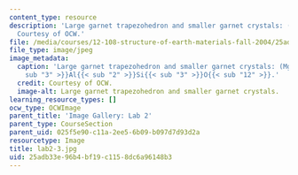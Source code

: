 ```yaml
---
content_type: resource
description: 'Large garnet trapezohedron and smaller garnet crystals: (Mg,Fe,Mn,Ca)3Al2Si3O12.
  Courtesy of OCW.'
file: /media/courses/12-108-structure-of-earth-materials-fall-2004/25adb33e96b4bf19c1158dc6a96148b3_lab2-3.jpg
file_type: image/jpeg
image_metadata:
  caption: 'Large garnet trapezohedron and smaller garnet crystals: (Mg,Fe,Mn,Ca){{<
    sub "3" >}}Al{{< sub "2" >}}Si{{< sub "3" >}}O{{< sub "12" >}}.'
  credit: Courtesy of OCW.
  image-alt: Large garnet trapezohedron and smaller garnet crystals.
learning_resource_types: []
ocw_type: OCWImage
parent_title: 'Image Gallery: Lab 2'
parent_type: CourseSection
parent_uid: 025f5e90-c11a-2ee5-6b09-b097d7d93d2a
resourcetype: Image
title: lab2-3.jpg
uid: 25adb33e-96b4-bf19-c115-8dc6a96148b3
---
```

